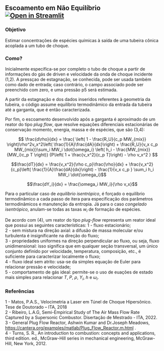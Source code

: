 ## Escoamento em Não Equilíbrio [![Open in Streamlit](https://static.streamlit.io/badges/streamlit_badge_black_white.svg)](https://neq-flow.streamlit.app/)

### Objetivo
Estimar concentrações de espécies químicas à saída de uma tubeira cônica acoplada a um tubo de choque.

### Como?
Inicialmente especifica-se por completo o tubo de choque a partir de informações do gás de driven e velocidade da onda de choque incidente (1,2). A pressçao de estagnação, se conhecida, pode ser usada também como dado de entrada; caso contrário, o campo associado pode ser preenchido com zero, e uma pressão p5 será estimada.
    
A partir da estagnação e dos dados inseridos referentes à geometria da tubeira, o código assume equilíbrio termodinâmico da entrada da tubeira até a garganta, que é então caracterizada.   
    
Por fim, o escoamento desenvolvido após a garganta é aproximado de um reator do tipo *plug flow*, que resolve equações diferenciais estacionárias de conservação momento, energia, massa e de espécies, que são (3,4):    
    
$$ \frac{d\rho}{dx} = \frac{ \left( 1 - \frac{R_U}{c_p MW_{mix}} \right)\rho^2v_x^2\left( \frac{1}{A}\frac{dA}{dx}\right)  + \frac{R_U}{v_x c_p MW_{mix}}\sum_i MW_i \dot{\omega_i} \left( h_i - \frac{MW_{mix}}{MW_i}c_p T \right)} {P\left( 1 + \frac{v_x^2}{c_p T}\right) - \rho v_x^2 } $$


$$\frac{dT}{dx} = \frac{v_x^2}{\rho c_p}\frac{\rho}{dx} +  \frac{v_x^2}{c_p}\left( \frac{1}{A}\frac{dA}{dx}\right) - \frac{1}{v_x c_p } \sum_i h_i MW_i  \dot{\omega_i}$$

$$\frac{dY_i}{dx} = \frac{\omega_i MW_i}{\rho v_x}$$

Para o particular caso de *equilíbrio isentrópico*, é forçado o equilíbrio termodinâmico a cada passo de itera para especificação dos parâmetros termodinâmicos e manutenção da entropia. Já para o caso *congelado isentrópico*, anulam-se todas as taxas $w_i$ de formação de espécies.

De acordo com (4), um reator do tipo *plug-flow* representa um reator ideal que possui as seguintes características:
        1 - fluxo estacionário;\
        2 - sem mistura na direção axial: a difusão de massa molecular e/ou turbulenta é insignificante na direção do fluxo;\
        3 - propriedades uniformes na direção perpendicular ao fluxo, ou seja, fluxo unidimensional: isso significa que em qualquer seção transversal, um único conjunto definido por velocidade, temperatura, composição, etc., é suficiente para caracterizar localmente o fluxo;\
        4 - fluxo ideal sem atrito: usa-se da simples equação de Euler para relacionar pressão e velocidade;\
        5 - comportamento de gás ideal: permite-se o uso de euações de estado mais simples para relacionar $T$, $P$, $ρ$, $Y_i$, $h$ e $\omega_i$.


### Referências
1 - Matos, P.A.S., Velocimetria a Laser em Túnel de Choque Hipersônico. Tese de Doutorado – ITA, 2018\
2 - Ribeiro, L.A.G, Semi-Empirical Study of The Air Mass Flow Rate Captured by a Supersonic Combustor. Disertação de Mestrado - ITA, 2022.\
3 - General Plug Flow Reactor, Ashwin Kumar and Dr.Joseph Meadows, https://cantera.org/examples/matlab/Plug_Flow_Reactor.m.html . \
4 - Turns, S. R., An introduction to combustion: concepts and applications, third edition. ed., McGraw-Hill series in mechanical engineering, McGraw-Hill, New York, 2012.

